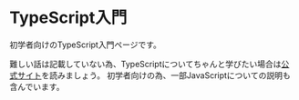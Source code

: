 # TypeScript入門

初学者向けのTypeScript入門ページです。

難しい話は記載していない為、TypeScriptについてちゃんと学びたい場合は[公式サイト](https://www.typescriptlang.org/)を読みましょう。
初学者向けの為、一部JavaScriptについての説明も含んでいます。
